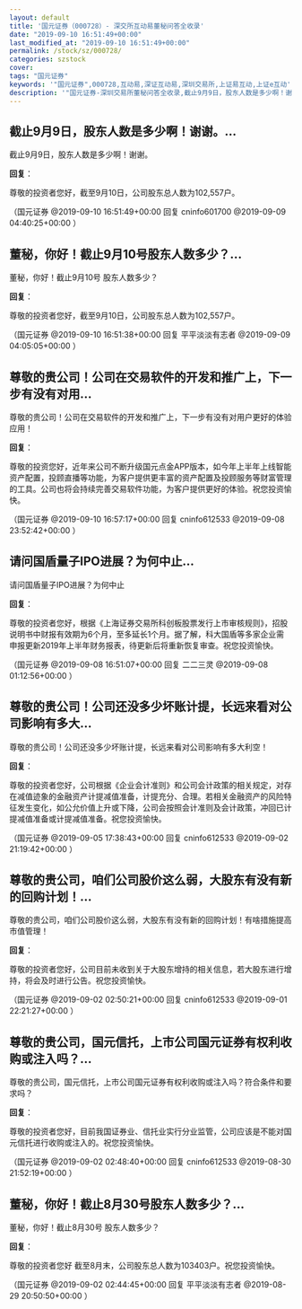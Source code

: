 ```yaml
---
layout: default
title: '国元证券（000728）- 深交所互动易董秘问答全收录'
date: "2019-09-10 16:51:49+00:00"
last_modified_at: "2019-09-10 16:51:49+00:00"
permalink: /stock/sz/000728/
categories: szstock
cover: 
tags: "国元证券"
keywords: '"国元证券",000728,互动易,深证互动易,深圳交易所,上证易互动,上证e互动'
description: '"国元证券-深圳交易所董秘问答全收录,截止9月9日，股东人数是多少啊！谢谢。"'
---
```


## 截止9月9日，股东人数是多少啊！谢谢。...

截止9月9日，股东人数是多少啊！谢谢。

**回复**：

尊敬的投资者您好，截至9月10日，公司股东总人数为102,557户。 

（国元证券  @2019-09-10 16:51:49+00:00 回复 cninfo601700  @2019-09-09 04:40:25+00:00 ）

## 董秘，你好！截止9月10号股东人数多少？...

董秘，你好！截止9月10号 股东人数多少？

**回复**：

尊敬的投资者您好，截至9月10日，公司股东总人数为102,557户。 

（国元证券  @2019-09-10 16:51:38+00:00 回复 平平淡淡有志者  @2019-09-09 04:05:05+00:00 ）

## 尊敬的贵公司！公司在交易软件的开发和推广上，下一步有没有对用...

尊敬的贵公司！公司在交易软件的开发和推广上，下一步有没有对用户更好的体验应用！

**回复**：

尊敬的投资您好，近年来公司不断升级国元点金APP版本，如今年上半年上线智能资产配置，投顾直播等功能，为客户提供更丰富的资产配置及投顾服务等财富管理的工具。公司也将会持续完善交易软件功能，为客户提供更好的体验。祝您投资愉快。 

（国元证券  @2019-09-10 16:57:17+00:00 回复 cninfo612533  @2019-09-08 23:52:42+00:00 ）

## 请问国盾量子IPO进展？为何中止...

请问国盾量子IPO进展？为何中止

**回复**：

尊敬的投资者您好，根据《上海证券交易所科创板股票发行上市审核规则》，招股说明书中财报有效期为6个月，至多延长1个月。据了解，科大国盾等多家企业需申报更新2019年上半年财务报表，待更新后将重新恢复审查。祝您投资愉快。 

（国元证券  @2019-09-08 16:51:07+00:00 回复 二二三灵  @2019-09-08 01:12:56+00:00 ）

## 尊敬的贵公司！公司还没多少坏账计提，长远来看对公司影响有多大...

尊敬的贵公司！公司还没多少坏账计提，长远来看对公司影响有多大利空！

**回复**：

尊敬的投资者您好，公司根据《企业会计准则》和公司会计政策的相关规定，对存在减值迹象的金融资产计提减值准备，计提充分、合理。若相关金融资产的风险特征发生变化，如公允价值上升或下降，公司会按照会计准则及会计政策，冲回已计提减值准备或计提减值准备。祝您投资愉快。 

（国元证券  @2019-09-05 17:38:43+00:00 回复 cninfo612533  @2019-09-02 21:19:42+00:00 ）

## 尊敬的贵公司，咱们公司股价这么弱，大股东有没有新的回购计划！...

尊敬的贵公司，咱们公司股价这么弱，大股东有没有新的回购计划！有啥措施提高市值管理！

**回复**：

尊敬的投资者您好，公司目前未收到关于大股东增持的相关信息，若大股东进行增持，将会及时进行公告。祝您投资愉快。 

（国元证券  @2019-09-02 02:50:21+00:00 回复 cninfo612533  @2019-09-01 22:21:27+00:00 ）

## 尊敬的贵公司，国元信托，上市公司国元证券有权利收购或注入吗？...

尊敬的贵公司，国元信托，上市公司国元证券有权利收购或注入吗？符合条件和要求吗？

**回复**：

尊敬的投资者您好，目前我国证券业、信托业实行分业监管，公司应该是不能对国元信托进行收购或注入的。祝您投资愉快。 

（国元证券  @2019-09-02 02:48:40+00:00 回复 cninfo612533  @2019-08-30 21:52:19+00:00 ）

## 董秘，你好！截止8月30号股东人数多少？...

董秘，你好！截止8月30号 股东人数多少？

**回复**：

尊敬的投资者您好  截至8月末，公司股东总人数为103403户。祝您投资愉快。 

（国元证券  @2019-09-02 02:44:45+00:00 回复 平平淡淡有志者  @2019-08-29 20:50:50+00:00 ）


